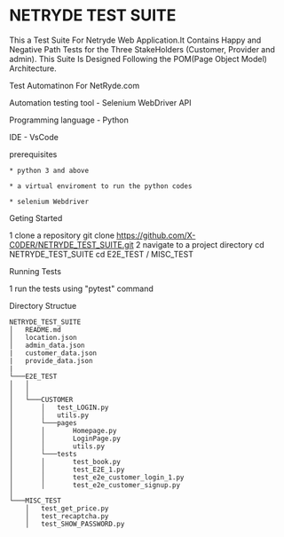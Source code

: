 # NETRYDE TEST SUITE

This a Test Suite For Netryde Web Application.It Contains Happy and Negative Path Tests for the Three StakeHolders (Customer, Provider and admin). This Suite Is Designed Following the POM(Page Object Model) Architecture. 

Test Automatinon For NetRyde.com

Automation testing tool - Selenium WebDriver API

Programming language - Python

IDE - VsCode

prerequisites

    * python 3 and above

    * a virtual enviroment to run the python codes

    * selenium Webdriver

Geting Started 

1 clone a repository 
    git clone https://github.com/X-C0DER/NETRYDE_TEST_SUITE.git
2 navigate to a project directory
    cd NETRYDE_TEST_SUITE 
    cd E2E_TEST  /  MISC_TEST

Running Tests

1 run the tests using "pytest" command


Directory Structue
    
```
NETRYDE_TEST_SUITE
│   README.md
│   location.json    
│   admin_data.json    
|   customer_data.json
|   provide_data.json
|
└───E2E_TEST
│   │   
│   │
│   └───CUSTOMER
│       │   test_LOGIN.py
│       │   utils.py
│       └───pages
│       │       Homepage.py
│       │       LoginPage.py
│       │       utils.py
│       └───tests
│       │       test_book.py
│       │       test_E2E_1.py
│       │       test_e2e_customer_login_1.py
│       │       test_e2e_customer_signup.py
│ 
└───MISC_TEST
    │   test_get_price.py
    │   test_recaptcha.py
    │   test_SHOW_PASSWORD.py

```